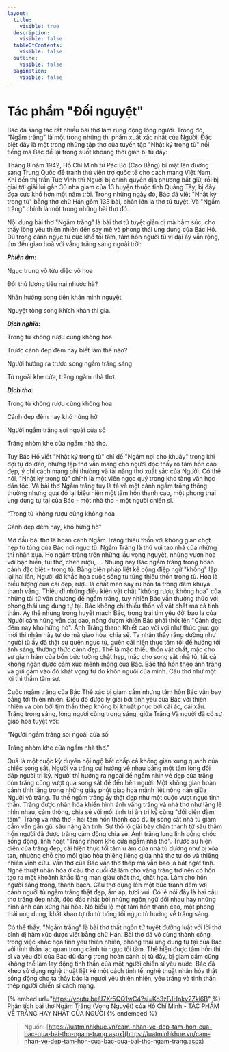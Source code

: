 ```yaml
---
layout:
  title:
    visible: true
  description:
    visible: false
  tableOfContents:
    visible: false
  outline:
    visible: false
  pagination:
    visible: false
---
```


# Tác phẩm "Đối nguyệt"

Bác đã sáng tác rất nhiều bài thơ làm rung động lòng người. Trong đó, "Ngắm trăng" là một trong những thi phẩm xuất xắc nhất của Người. Đặc biệt đây là một trong những tập thơ của tuyển tập "Nhật ký trong tù" nổi tiếng mà Bác để lại trong suốt khoảng thời gian bị tù đày:

Tháng 8 năm 1942, Hồ Chí Minh từ Pác Bó (Cao Bằng) bí mật lên đường sang Trung Quốc để tranh thủ viên trợ quốc tế cho cách mạng Việt Nam. Khi đến thị trấn Túc Vinh thì Người bị chính quyền địa phương bắt giữ, rồi bị giải tới giải lui gần 30 nhà giam của 13 huyện thuộc tỉnh Quảng Tây, bị đày đọa cực khổ hơn một năm trời. Trong những ngày đó, Bác đã viết "Nhật ký trong tù" bằng thơ chữ Hán gồm 133 bài, phần lớn là thơ tứ tuyệt. Và "Ngắm trăng" chính là một trong những bài thơ đó.&#x20;

Nội dung bài thơ "Ngắm trăng" là bài thơ tứ tuyệt giản dị mà hàm súc, cho thấy lòng yêu thiên nhiên đến say mê và phong thái ung dung của Bác Hồ. Dù trong cảnh ngục tù cực khổ tối tăm, tâm hồn người tù vĩ đại ấy vẫn rộng, tìm đến giao hoà với vầng trăng sáng ngoài trời:

_**Phiên âm:**_

Ngục trung vô tửu diệc vô hoa

Đối thử lương tiêu nại nhược hà?

Nhân hướng song tiền khán minh nguyệt

Nguyệt tòng song khích khán thi gia.

_**Dịch nghĩa:**_

Trong tù không rượu cũng không hoa

Trước cảnh đẹp đêm nay biết làm thế nào?

Người hướng ra trước song ngắm trăng sáng

Từ ngoài khe cửa, trăng ngắm nhà thơ.

_**Dịch thơ:**_

Trong tù không rượu cũng không hoa

Cảnh đẹp đêm nay khó hững hờ

Người ngắm trăng soi ngoài cửa sổ

Trăng nhòm khe cửa ngắm nhà thơ.

Tuy Bác Hồ viết "Nhật ký trong tù" chỉ để "Ngâm nợi cho khuây" trong khi đợi tự do đến, nhưng tập thơ vẫn mang cho người đọc thấy rõ tâm hồn cao đẹp, ý chí cách mạng phi thường và tài năng thơ xuất sắc của Người. Có thể nói, "Nhật ký trong tù" chính là một viên ngọc quý trong kho tàng văn học dân tộc. Và bài thơ Ngắm trăng tuy là tả về một cảnh ngắm trăng thông thường nhưng qua đó lại biểu hiện một tâm hồn thanh cao, một phong thái ung dung tự tại của Bác - một nhà thơ - một người chiến sĩ.

"Trong tù không rượu cũng không hoa

Cảnh đẹp đêm nay, khó hững hờ"

Mở đầu bài thơ là hoàn cảnh Ngắm Trăng thiếu thốn với không gian chợt hẹp tù túng của Bác nơi ngục tù. Ngắm Trăng là thú vui tao nhã của những thi nhân xưa. Họ ngắm trăng trên những lầu vọng nguyệt, những vườn hoa với bạn hiền, túi thơ, chén rượu, ... Nhưng nay Bác ngắm trăng trong hoàn cảnh đặc biệt - trong tù. Bằng biện pháp liệt kê cộng điệp ngữ "không" lặp lại hai lần, Người đã khắc họa cuộc sống tù túng thiếu thốn trong tù. Hoa là biểu tượng của cái đẹp, rượu là chất men say ru hồn ta trong đêm khuya thanh vắng. Thiếu đi những điều kiện vật chất "không rượu, không hoa" của những tài tử văn chương để ngắm trăng, tuy nhiên Bác vẫn thưởng thức với phong thái ung dung tự tại. Bác không chỉ thiếu thốn về vật chất mà cả tinh thần. Ấy thế nhưng trong huyết mạch Bác, trong trái tim yêu đời bao la của Người cảm hứng vẫn dạt dào, nồng đượm khiến Bác phải thốt lên "Cảnh đẹp đêm nay khó hững hờ". Ánh Trăng thanh Khiết cao vời vợi như thúc giục gọi mời thi nhân hãy tự do mà giao hòa, chia sẻ. Ta nhận thấy rằng dường như người tù ấy đã thật sự quên ngục tù, quên cái hiện thực tăm tối để hướng tới ánh sáng, thưởng thức cảnh đẹp. Thế là mặc thiếu thốn vật chất, mặc cho sự giam hãm của bốn bức tường chật hẹp, mặc cho song sắt nhà tù, tất cả không ngăn được cảm xúc mênh mông của Bác. Bác thả hồn theo ánh trăng và gửi gắm vào đó khát vọng tự do khôn nguôi của mình. Câu thơ như một lời thì thầm tâm sự.

Cuộc ngắm trăng của Bác Thể xác bị giam cầm nhưng tâm hồn Bác vẫn bay bằng tới thiên nhiên. Điều đó được lý giải bởi tình yêu của Bác với thiên nhiên và còn bởi tịm thần thép không bị khuất phục bởi cái ác, cái xấu. Trăng trong sáng, lòng người cũng trong sáng, giữa Trăng Và người đã có sự giao hòa tuyệt vời:

"Người ngắm trăng soi ngoài cửa sổ

Trăng nhòm khe cửa ngắm nhà thơ."

Quả là một cuộc kỳ duyên hội ngộ bất chấp cả không gian xung quanh của chiếc song sắt, Người và trăng cứ hướng về nhau bằng một tấm lòng đối đáp người tri kỷ. Người thì hướng ra ngoài để ngắm nhìn vẻ đẹp của trăng còn trăng cũng vượt qua song sắt để đến bên người. Một không gian hoàn cảnh tĩnh lặng trong những giây phút giao hoà mãnh liệt nồng nàn giữa Người và trăng. Tư thế ngắm trăng ấy thật đẹp như một cuộc vượt ngục tinh thần. Trăng được nhân hóa khiến hình ảnh vầng trăng và nhà thơ như lặng lẽ nhìn nhau, cảm thông, chia sẻ với mối tình tri ân tri kỷ cùng "đối diện đàm tâm". Trăng và nhà thơ - hai tâm hồn thanh cao dù bị song sắt nhà tù giam cầm vẫn gần gũi sâu nặng ân tình. Sự thổ lộ giãi bày chân thành từ sâu thẳm hồn người đã được trăng cảm động chia sẻ. Ánh trăng lung linh bỗng chốc sống động, linh hoạt "Trăng nhóm khe cửa ngắm nhà thơ". Trước sự hiện diện của trăng đẹp, cái hiện thực tối tăm u ám của nhà tù dường như bị xóa tan, nhường chỗ cho mối giao hòa thiêng liêng giữa nhà thơ tự do và thiêng nhiên vĩnh cửu. Vần thơ của Bác vần thơ thép mà vẫn bao la bát ngát tình. Nghệ thuật nhân hóa ở câu thơ cuối đã làm cho vầng trăng trở nên có hồn tạo ra một khoảnh khắc lãng mạn giàu chất thơ, chất họa. Làm cho hồn người sáng trong, thanh bạch. Câu thơ dựng lên một bức tranh đêm với cảnh người tù ngắm trăng thật đẹp, ấm áp, tươi vui. Có lẽ nói đây là hai câu thơ trăng đẹp nhất, độc đáo nhất bởi những ngôn ngữ đối nhau hay những hình ảnh cân xứng hài hòa. Nó biểu lộ một tâm hồn thanh cao, một phong thái ung dung, khát khao tự do từ bóng tối ngục tù hướng về trăng sáng.

Có thể thấy,  "Ngắm trăng" là bài thơ thất ngôn tứ tuyệt đường luật với lời thơ bình dị hàm xúc được viết bằng chữ Hán. Bài thơ đã vô cùng thành công trong việc khắc họa tình yêu thiên nhiên, phong thái ung dung tự tại của Bác với tinh thần lạc quan trong cảnh tù ngục tối tăm. Thể hiện được tâm hồn thi sĩ và yêu đời của Bác dù đang trong hoàn cảnh bị tù đày, bị giam cầm cũng không thể làm lay động tinh thần của một người chiến sĩ yêu nước. Bác đã khéo sử dụng nghệ thuật liệt kê một cách tinh tế, nghệ thuật nhân hóa thật sống động cho ta thấy bác là người yêu thiên nhiên, yêu trăng và tinh thần thép người chiến sĩ cách mạng.

{% embed url="https://youtu.be/J7Xr5QQ1wC4?si=Ko3zFJHpky2Zkl6B" %}
Phân tích bài thơ Ngắm Trăng (Vọng Nguyệt) của Hồ Chí Minh - TÁC PHẨM VỀ TRĂNG HAY NHẤT CỦA NGƯỜI
{% endembed %}



> Nguồn: [https://luatminhkhue.vn/cam-nhan-ve-dep-tam-hon-cua-bac-qua-bai-tho-ngam-trang.aspx](https://luatminhkhue.vn/cam-nhan-ve-dep-tam-hon-cua-bac-qua-bai-tho-ngam-trang.aspx)
